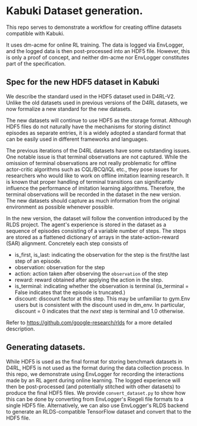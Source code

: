 # Kabuki Dataset generation.

This repo serves to demonstrate a workflow for creating
offline datasets compatible with Kabuki.

It uses dm-acme for online RL training. The data
is logged via EnvLogger, and the logged data is then post-processed
into an HDF5 file. However, this is only a proof of concept, and 
neither dm-acme nor EnvLogger constitutes part of the specification.

## Spec for the new HDF5 dataset in Kabuki
We describe the standard used in the HDF5 dataset used in D4RL-V2.
Unlike the old datasets used in previous versions of the D4RL datasets,
we now formalize a new standard for the new datasets.

The new datasets will continue to use HDF5 as the storage format. Although HDF5 files
do not naturally have the mechanisms for storing distinct episodes as separate entries,
it is a widely adopted a standard format that can be easily used in different
frameworks and languages.

The previous iterations of the D4RL datasets have some outstanding issues.
One notable issue is that terminal observations are not captured.
While the omission of terminal observations are not really problematic
for offline actor-critic algorithms such as CQL/BCQ/IQL etc.,
they pose issues for researchers 
who would like to work on offline imitation learning research.
It is known that proper handling of terminal transitions can significantly influence the 
performance of imitation learning algorithms.
Therefore, the terminal observations will be recorded in the dataset in the new version. The new datasets should capture as much information from the original environment as possible whenever possible.

In the new version, the dataset will follow the convention introduced by the RLDS project.
The agent's experience is stored in the dataset as a sequence of episodes consisting of a variable number of steps. The steps are stored as a flattened dictionary of arrays
in the state-action-reward (SAR) alignment. Concretely each step consists of

* is_first, is_last: indicating the observation for the step is the first/the last step of an episode.
* observation: observation for the step
* action: action taken after observing the `observation` of the step
* reward: reward obtained after applying the action in the step.
* is_terminal: indicating whether the observation is terminal (is_terminal = False indicates that the episode is truncated.)
* discount: discount factor at this step. This may be unfamiliar to gym.Env users but 
is consistent with the discount used in dm_env. In particular, discount = 0 indicates that
the *next* step is terminal and 1.0 otherwise.

Refer to https://github.com/google-research/rlds for a more detailed description.

## Generating datasets.
While HDF5 is used as the final format for storing benchmark datasets in D4RL,
HDF5 is not used as the format during the data collection process. In this repo,
we demonstrate using EnvLogger for recording the interactions made by an
RL agent during online learning. The logged experience will then be post-processed
(and potentially stitched with other datasets) to produce the final HDF5 files.
We provide `convert_dataset.py` to show how this can be done by converting
from EnvLogger's Riegeli file formats to a single HDF5 file.
Alternatively, we can also use EnvLogger's RLDS backend to generate an RLDS-compatible TensorFlow dataset and convert that to the HDF5 file.